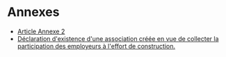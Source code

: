 # Annexes

- [Article Annexe 2](article-annexe-2.md)
- [Déclaration d'existence d'une association créée en vue de collecter la participation des employeurs à l'effort de construction.](declaration-d-existence-d-une-association-creee-en-vue)
